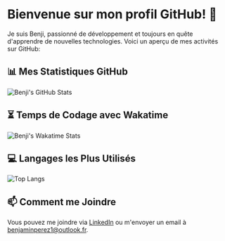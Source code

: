 # Bienvenue sur mon profil GitHub! 👋

Je suis Benji, passionné de développement et toujours en quête d'apprendre de nouvelles technologies. Voici un aperçu de mes activités sur GitHub:

## 📊 Mes Statistiques GitHub

![Benji's GitHub Stats](https://github-readme-stats.vercel.app/api?username=benji28000&show_icons=true&theme=radical)

## ⏳ Temps de Codage avec Wakatime

![Benji's Wakatime Stats](https://github-readme-stats.vercel.app/api/wakatime?username=@Benji28000)

## 💻 Langages les Plus Utilisés

![Top Langs](https://github-readme-stats.vercel.app/api/top-langs/?username=benji28000&layout=compact&theme=radical)

## 📫 Comment me Joindre

Vous pouvez me joindre via [LinkedIn](https://www.linkedin.com/in/benjamin-perez-dev/) ou m'envoyer un email à [benjaminperez1@outlook.fr](mailto:benjaminperez1@outlook.fr).